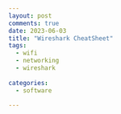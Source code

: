 ```yaml
---
layout: post
comments: true
date: 2023-06-03
title: "Wireshark CheatSheet" 
tags:
  - wifi
  - networking
  - wireshark
 
categories:
  - software

---
```

